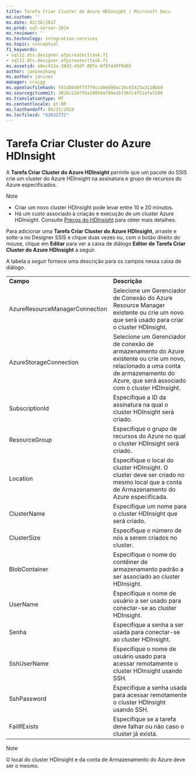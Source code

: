 ```yaml
---
title: Tarefa Criar Cluster do Azure HDInsight | Microsoft Docs
ms.custom: ''
ms.date: 02/28/2017
ms.prod: sql-server-2014
ms.reviewer: ''
ms.technology: integration-services
ms.topic: conceptual
f1_keywords:
- sql12.dts.designer.afpcreatecltask.f1
- sql11.dts.designer.afpcreatecltask.f1
ms.assetid: a8ec413a-38d3-45df-887e-6f5f4d9f8465
author: janinezhang
ms.author: janinez
manager: craigg
ms.openlocfilehash: f41d86d0f757f9ccd0e698ac1bc81423a3118bb9
ms.sourcegitcommit: 3026c22b7fba19059a769ea5f367c4f51efaf286
ms.translationtype: MT
ms.contentlocale: pt-BR
ms.lasthandoff: 06/15/2019
ms.locfileid: "62832772"
---
```

# <a name="azure-hdinsight-create-cluster-task"></a>Tarefa Criar Cluster do Azure HDInsight
A **Tarefa Criar Cluster do Azure HDInsight** permite que um pacote do SSIS crie um cluster do Azure HDInsight na assinatura e grupo de recursos do Azure especificados.
  
> [!NOTE]  
> - Criar um novo cluster HDInsight pode levar entre 10 e 20 minutos.  
> - Há um custo associado à criação e execução de um cluster Azure HDInsight. Consulte [Preços do HDInsight](http://azure.microsoft.com/en-us/pricing/details/hdinsight/) para obter mais detalhes.  
  
Para adicionar uma **Tarefa Criar Cluster do Azure HDInsight**, arraste e solte-a no Designer SSIS e clique duas vezes ou, com o botão direito do mouse, clique em **Editar** para ver a caixa de diálogo **Editor de Tarefa Criar Cluster do Azure HDInsight** a seguir.  
  
A tabela a seguir fornece uma descrição para os campos nessa caixa de diálogo.  
  
|||  
|-|-|  
|**Campo**|**Descrição**|  
|AzureResourceManagerConnection|Selecione um Gerenciador de Conexão do Azure Resource Manager existente ou crie um novo que será usado para criar o cluster HDInsight.|  
|AzureStorageConnection|Selecione um Gerenciador de conexão de armazenamento do Azure existente ou crie um novo, relacionado a uma conta de armazenamento do Azure, que será associado com o cluster HDInsight.|
|SubscriptionId|Especifique a ID da assinatura na qual o cluster HDInsight será criado.|
|ResourceGroup|Especifique o grupo de recursos do Azure no qual o cluster HDInsight será criado.|
|Location|Especifique o local do cluster HDInsight. O cluster deve ser criado no mesmo local que a conta de Armazenamento do Azure especificada.|  
|ClusterName|Especifique um nome para o cluster HDInsight que será criado.|  
|ClusterSize|Especifique o número de nós a serem criados no cluster.|  
|BlobContainer|Especifique o nome do contêiner de armazenamento padrão a ser associado ao cluster HDInsight.|  
|UserName|Especifique o nome de usuário a ser usado para conectar-se ao cluster HDInsight.|  
|Senha|Especifique a senha a ser usada para conectar-se ao cluster HDInsight.|
|SshUserName|Especifique o nome de usuário usado para acessar remotamente o cluster HDInsight usando SSH.|
|SshPassword|Especifique a senha usada para acessar remotamente o cluster HDInsight usando SSH.|
|FailIfExists|Especifique se a tarefa deve falhar ou não caso o cluster já exista.|  
  
> [!NOTE]  
> O local do cluster HDInsight e da conta de Armazenamento do Azure deve ser o mesmo.

